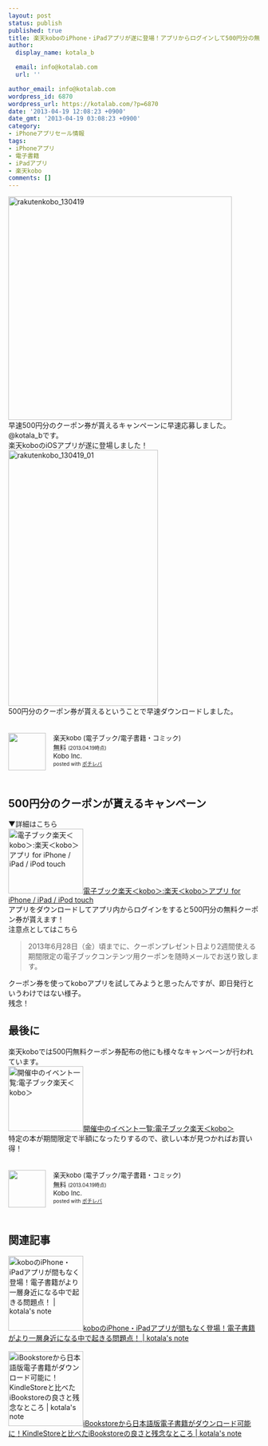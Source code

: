 ```yaml
---
layout: post
status: publish
published: true
title: 楽天koboのiPhone・iPadアプリが遂に登場！アプリからログインして500円分の無料クーポンをGET！
author:
  display_name: kotala_b

  email: info@kotalab.com
  url: ''

author_email: info@kotalab.com
wordpress_id: 6870
wordpress_url: https://kotalab.com/?p=6870
date: '2013-04-19 12:08:23 +0900'
date_gmt: '2013-04-19 03:08:23 +0900'
category:
- iPhoneアプリセール情報
tags:
- iPhoneアプリ
- 電子書籍
- iPadアプリ
- 楽天kobo
comments: []
---
```

<p><img src="https://kotalab.com/wp-content/uploads/rakutenkobo_130419-448x448.jpg" alt="rakutenkobo_130419" width="448" height="448" class="alignnone size-large wp-image-6872" /><br />
早速500円分のクーポン券が貰えるキャンペーンに早速応募しました。@kotala_bです。<br />
楽天koboのiOSアプリが遂に登場しました！<br />
<img src="https://kotalab.com/wp-content/uploads/rakutenkobo_130419_01-300x513.jpg" alt="rakutenkobo_130419_01" width="300" height="513" class="alignnone size-medium wp-image-6873" /><br />
500円分のクーポン券が貰えるということで早速ダウンロードしました。</p>
<div class="pochireba" style="text-align:left;font-size:small;padding:20px 0;/zoom: 1;overflow: hidden;"><span class="removed_link" title="click.linksynergy.com/fs-bin/click?id=d2yYUp776R4&amp;subid=&amp;offerid=94348.1&amp;type=3&amp;tmpid=3910&amp;RD_PARM1=https%253A%252F%252Fitunes.apple.com%252Fjp%252Fapp%252Fle-tiankobo-dian-zibukku-dian%252Fid627457804%253Fmt%253D8%2526uo%253D4"><img src="http://a1994.phobos.apple.com/us/r1000/106/Purple/v4/e6/af/b6/e6afb6d1-ce3f-3fe3-50b1-e78bb1d818d9/mzl.tsvwcgqk.png" width="75" height="75" style="float:left;margin:0 15px 0 0;" class="pochi_img" ></span>
<div class="pochi_info" style="text-align:left;/zoom: 1;overflow: hidden;">
<div class="pochi_name"><span class="removed_link" title="click.linksynergy.com/fs-bin/click?id=d2yYUp776R4&amp;subid=&amp;offerid=94348.1&amp;type=3&amp;tmpid=3910&amp;RD_PARM1=https%253A%252F%252Fitunes.apple.com%252Fjp%252Fapp%252Fle-tiankobo-dian-zibukku-dian%252Fid627457804%253Fmt%253D8%2526uo%253D4">楽天kobo (電子ブック/電子書籍・コミック)</span></div>
<div class="pochi_price" style="display:inline;">無料</div>
<div class="pochi_time" style="font-size:x-small;display:inline;">(2013.04.19時点)</div>
<div class="pochi_seller"><span class="removed_link" title="click.linksynergy.com/fs-bin/click?id=d2yYUp776R4&amp;subid=&amp;offerid=94348.1&amp;type=3&amp;tmpid=3910&amp;RD_PARM1=https%253A%252F%252Fitunes.apple.com%252Fjp%252Fartist%252Fkobo-inc.%252Fid301259486%253Fuo%253D4">Kobo Inc.</span></div>
<div class="pochi_post" style="font-size:x-small;">posted with <a href="https://pochireba.com">ポチレバ</a></div>
</div>
<div class="pochireba-footer" style="clear: left"></div>
</div>
<p><!--more--></p>
<h2>500円分のクーポンが貰えるキャンペーン</h2>
<p>▼詳細はこちら<br />
<a href="http://kobo.rakuten.co.jp/application/ios/?scid=wi_kb_application" target="_blank"><img  class="alignleft" src="https://capture.heartrails.com/150x130?http://kobo.rakuten.co.jp/application/ios/?scid=wi_kb_application" alt="電子ブック楽天＜kobo＞:楽天＜kobo＞アプリ for iPhone / iPad / iPod touch" width="150" height="130" /></a><a href="http://kobo.rakuten.co.jp/application/ios/?scid=wi_kb_application" target="_blank">電子ブック楽天＜kobo＞:楽天＜kobo＞アプリ for iPhone / iPad / iPod touch</a><a href="https://b.hatena.ne.jp/entry/http://kobo.rakuten.co.jp/application/ios/?scid=wi_kb_application" target="_blank"><img border="0" src="https://b.hatena.ne.jp/entry/image/http://kobo.rakuten.co.jp/application/ios/?scid=wi_kb_application" alt="" /></a><br style="clear:both;" />アプリをダウンロードしてアプリ内からログインをすると500円分の無料クーポン券が貰えます！<br />
注意点としてはこちら</p>
<blockquote><p>2013年6月28日（金）頃までに、クーポンプレゼント日より2週間使える期間限定の電子ブックコンテンツ用クーポンを随時メールでお送り致します。</p></blockquote>
<p>クーポン券を使ってkoboアプリを試してみようと思ったんですが、即日発行というわけではない様子。<br />
残念！</p>
<h2>最後に</h2>
<p>楽天koboでは500円無料クーポン券配布の他にも様々なキャンペーンが行われています。<br />
<a href="http://kobo.rakuten.co.jp/event/" target="_blank"><img  class="alignleft" src="https://capture.heartrails.com/150x130?http://kobo.rakuten.co.jp/event/" alt="開催中のイベント一覧:電子ブック楽天＜kobo＞" width="150" height="130" /></a><a href="http://kobo.rakuten.co.jp/event/" target="_blank">開催中のイベント一覧:電子ブック楽天＜kobo＞</a><a href="https://b.hatena.ne.jp/entry/http://kobo.rakuten.co.jp/event/" target="_blank"><img border="0" src="https://b.hatena.ne.jp/entry/image/http://kobo.rakuten.co.jp/event/" alt="" /></a><br style="clear:both;" />特定の本が期間限定で半額になったりするので、欲しい本が見つかればお買い得！</p>
<div class="pochireba" style="text-align:left;font-size:small;padding:20px 0;/zoom: 1;overflow: hidden;"><span class="removed_link" title="click.linksynergy.com/fs-bin/click?id=d2yYUp776R4&amp;subid=&amp;offerid=94348.1&amp;type=3&amp;tmpid=3910&amp;RD_PARM1=https%253A%252F%252Fitunes.apple.com%252Fjp%252Fapp%252Fle-tiankobo-dian-zibukku-dian%252Fid627457804%253Fmt%253D8%2526uo%253D4"><img src="http://a1994.phobos.apple.com/us/r1000/106/Purple/v4/e6/af/b6/e6afb6d1-ce3f-3fe3-50b1-e78bb1d818d9/mzl.tsvwcgqk.png" width="75" height="75" style="float:left;margin:0 15px 0 0;" class="pochi_img" ></span>
<div class="pochi_info" style="text-align:left;/zoom: 1;overflow: hidden;">
<div class="pochi_name"><span class="removed_link" title="click.linksynergy.com/fs-bin/click?id=d2yYUp776R4&amp;subid=&amp;offerid=94348.1&amp;type=3&amp;tmpid=3910&amp;RD_PARM1=https%253A%252F%252Fitunes.apple.com%252Fjp%252Fapp%252Fle-tiankobo-dian-zibukku-dian%252Fid627457804%253Fmt%253D8%2526uo%253D4">楽天kobo (電子ブック/電子書籍・コミック)</span></div>
<div class="pochi_price" style="display:inline;">無料</div>
<div class="pochi_time" style="font-size:x-small;display:inline;">(2013.04.19時点)</div>
<div class="pochi_seller"><span class="removed_link" title="click.linksynergy.com/fs-bin/click?id=d2yYUp776R4&amp;subid=&amp;offerid=94348.1&amp;type=3&amp;tmpid=3910&amp;RD_PARM1=https%253A%252F%252Fitunes.apple.com%252Fjp%252Fartist%252Fkobo-inc.%252Fid301259486%253Fuo%253D4">Kobo Inc.</span></div>
<div class="pochi_post" style="font-size:x-small;">posted with <a href="https://pochireba.com">ポチレバ</a></div>
</div>
<div class="pochireba-footer" style="clear: left"></div>
</div>
<h2 class="rele">関連記事</h2>
<p><a href="https://kotalab.com/app-kobo" target="_blank"><img  class="alignleft" src="https://kotalab.com/wp-content/uploads/ipadmini_121028.jpg" alt="koboのiPhone・iPadアプリが間もなく登場！電子書籍がより一層身近になる中で起きる問題点！ | kotala's note" width="150" /></a><a href="https://kotalab.com/app-kobo" target="_blank">koboのiPhone・iPadアプリが間もなく登場！電子書籍がより一層身近になる中で起きる問題点！ | kotala's note</a><br style="clear:both;" /><br />
<a href="https://kotalab.com/iBookstore-compare-kindlestore" target="_blank"><img  class="alignleft" src="https://kotalab.com/wp-content/uploads/ibooks_130306-448x448.png" alt="iBookstoreから日本語版電子書籍がダウンロード可能に！KindleStoreと比べたiBookstoreの良さと残念なところ | kotala's note" width="150" /></a><a href="https://kotalab.com/iBookstore-compare-kindlestore" target="_blank">iBookstoreから日本語版電子書籍がダウンロード可能に！KindleStoreと比べたiBookstoreの良さと残念なところ | kotala's note</a><br style="clear:both;" /></p>
